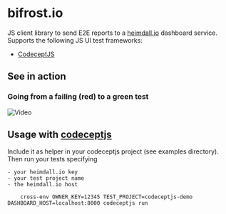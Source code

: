 bifrost.io
====================

JS client library to send E2E reports to a [heimdall.io](https://github.com/hubidu/e2e-reporter-backend) dashboard service.
Supports the following JS UI test frameworks:

- [CodeceptJS](https://github.com/Codeception/CodeceptJS)

## See in action

### Going from a failing (red) to a green test

![Video](./doc/going-from-red-to-green-test.gif)

## Usage with [codeceptjs](./examples/codeceptjs)

Include it as helper in your codeceptjs project (see examples directory). Then run your tests
specifying
    
    - your heimdall.io key
    - your test project name
    - the heimdall.io host

```
    cross-env OWNER_KEY=12345 TEST_PROJECT=codeceptjs-demo DASHBOARD_HOST=localhost:8000 codeceptjs run
```